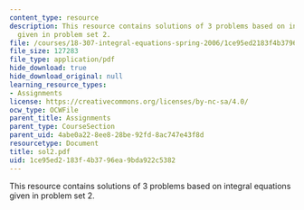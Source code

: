 ```yaml
---
content_type: resource
description: This resource contains solutions of 3 problems based on integral equations
  given in problem set 2.
file: /courses/18-307-integral-equations-spring-2006/1ce95ed2183f4b3796ea9bda922c5382_sol2.pdf
file_size: 127283
file_type: application/pdf
hide_download: true
hide_download_original: null
learning_resource_types:
- Assignments
license: https://creativecommons.org/licenses/by-nc-sa/4.0/
ocw_type: OCWFile
parent_title: Assignments
parent_type: CourseSection
parent_uid: 4abe0a22-8ee8-28be-92fd-8ac747e43f8d
resourcetype: Document
title: sol2.pdf
uid: 1ce95ed2-183f-4b37-96ea-9bda922c5382
---
```

This resource contains solutions of 3 problems based on integral equations given in problem set 2.
